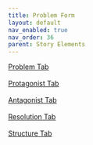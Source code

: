 ```yaml
---
title: Problem Form
layout: default
nav_enabled: true
nav_order: 36
parent: Story Elements
---
```


[Problem Tab](Problem_Tab.md) <br/><br/>
[Protagonist Tab](Protagonist_Tab.md) <br/><br/>
[Antagonist Tab](Antagonist_Tab.md) <br/><br/>
[Resolution Tab](Resolution_Tab.md) <br/><br/>
[Structure Tab](Structure_Tab.md) <br/><br/>
